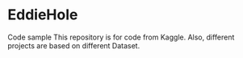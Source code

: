 # EddieHole
Code sample
This repository is for code from Kaggle.
Also, different projects are based on different Dataset.
